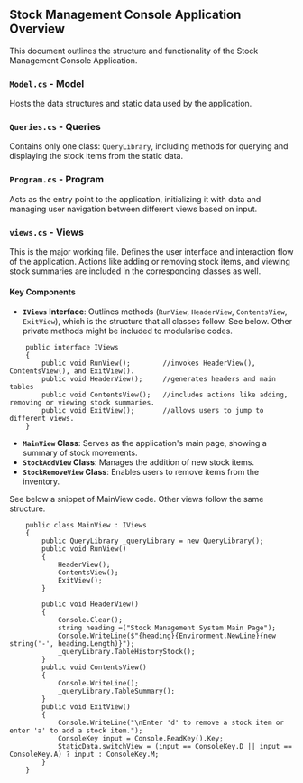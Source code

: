 ## Stock Management Console Application Overview

This document outlines the structure and functionality of the Stock Management Console Application.

### `Model.cs` - Model

Hosts the data structures and static data used by the application.


### `Queries.cs` - Queries

Contains only one class: `QueryLibrary`, including methods for querying and displaying the stock items from the static data.


### `Program.cs` - Program

Acts as the entry point to the application, initializing it with data and managing user navigation between different views based on input.


### `views.cs` - Views

This is the major working file. Defines the user interface and interaction flow of the application.
Actions like adding or removing stock items, and viewing stock summaries are included in the corresponding classes as well.

#### Key Components

- **`IViews` Interface**: Outlines methods (`RunView`, `HeaderView`, `ContentsView`, `ExitView`), which is the structure that all classes follow. See below. Other private methods might be included to modularise codes. 
```
    public interface IViews
    {
        public void RunView();        //invokes HeaderView(), ContentsView(), and ExitView().
        public void HeaderView();     //generates headers and main tables
        public void ContentsView();   //includes actions like adding, removing or viewing stock summaries.
        public void ExitView();       //allows users to jump to different views.
    }
```

- **`MainView` Class**: Serves as the application's main page, showing a summary of stock movements.
- **`StockAddView` Class**: Manages the addition of new stock items.
- **`StockRemoveView` Class**: Enables users to remove items from the inventory.
  
See below a snippet of MainView code. Other views follow the same structure.
```
    public class MainView : IViews
    {
        public QueryLibrary _queryLibrary = new QueryLibrary();
        public void RunView() 
        {
            HeaderView();
            ContentsView();
            ExitView();
        }

        public void HeaderView()
        {
            Console.Clear();
            string heading =("Stock Management System Main Page");
            Console.WriteLine($"{heading}{Environment.NewLine}{new string('-', heading.Length)}");
            _queryLibrary.TableHistoryStock();
        }
        public void ContentsView()
        {
            Console.WriteLine();
            _queryLibrary.TableSummary();
        }
        public void ExitView()
        {
            Console.WriteLine("\nEnter 'd' to remove a stock item or enter 'a' to add a stock item.");
            ConsoleKey input = Console.ReadKey().Key;
            StaticData.switchView = (input == ConsoleKey.D || input == ConsoleKey.A) ? input : ConsoleKey.M;
        }
    }
```

